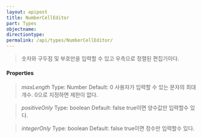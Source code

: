 ```yaml
---
layout: apipost
title: NumberCellEditor
part: Types
objectname: 
directiontype: 
permalink: /api/types/NumberCellEditor/
---
```



> 숫자와 구두점 및 부호만을 입력할 수 있고 우측으로 정렬된 편집기이다.


#### Properties

> *maxLength*
> Type: Number
> Default: 0
> 사용자가 입력할 수 있는 문자의 최대 개수. 0으로 지정하면 제한이 없다.


> *positiveOnly*
> Type: boolean
> Default: false
> true이면 양수값만 입력할수 있다.

> *integerOnly*
> Type: boolean
> Default: false
> true이면 정수만 입력할수 있다.
